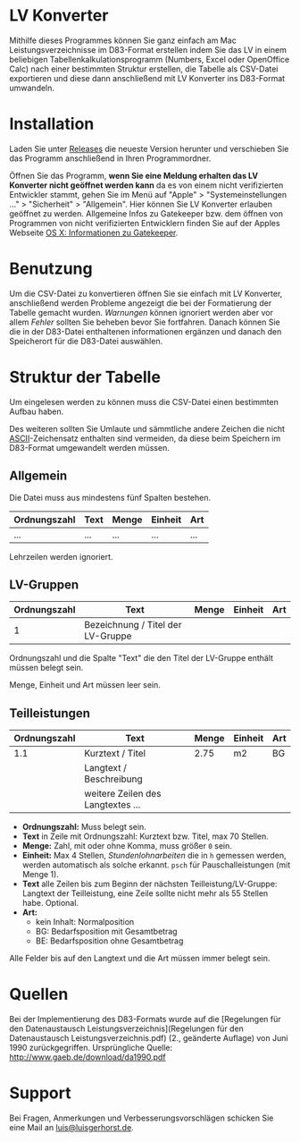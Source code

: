 # LV Konverter

Mithilfe dieses Programmes können Sie ganz einfach am Mac Leistungsverzeichnisse im D83-Format erstellen indem Sie das LV in einem beliebigen Tabellenkalkulationsprogramm (Numbers, Excel oder OpenOffice Calc) nach einer bestimmten Struktur erstellen, die Tabelle als CSV-Datei exportieren und diese dann anschließend mit LV Konverter ins D83-Format umwandeln.

# Installation

Laden Sie unter [Releases](https://github.com/luisgerhorst/LV-Konverter/releases) die neueste Version herunter und verschieben Sie das Programm anschließend in Ihren Programmordner.

Öffnen Sie das Programm, __wenn Sie eine Meldung erhalten das LV Konverter nicht geöffnet werden kann__ da es von einem nicht verifizierten Entwickler stammt, gehen Sie im Menü auf "Apple" > "Systemeinstellungen …" > "Sicherheit" > "Allgemein". Hier können Sie LV Konverter erlauben geöffnet zu werden. Allgemeine Infos zu Gatekeeper bzw. dem öffnen von Programmen von nicht verifizierten Entwicklern finden Sie auf der Apples Webseite [OS X: Informationen zu Gatekeeper](https://support.apple.com/de-de/HT202491).

# Benutzung

Um die CSV-Datei zu konvertieren öffnen Sie sie einfach mit LV Konverter, anschließend werden Probleme angezeigt die bei der Formatierung der Tabelle gemacht wurden. _Warnungen_ können ignoriert werden aber vor allem _Fehler_ sollten Sie beheben bevor Sie fortfahren. Danach können Sie die in der D83-Datei enthaltenen informationen ergänzen und danach den Speicherort für die D83-Datei auswählen.

# Struktur der Tabelle

Um eingelesen werden zu können muss die CSV-Datei einen bestimmten Aufbau haben.

Des weiteren sollten Sie Umlaute und sämmtliche andere Zeichen die nicht [ASCII](http://de.wikipedia.org/wiki/American_Standard_Code_for_Information_Interchange)-Zeichensatz enthalten sind vermeiden, da diese beim Speichern im D83-Format umgewandelt werden müssen.

## Allgemein

Die Datei muss aus mindestens fünf Spalten bestehen.

Ordnungszahl | Text | Menge | Einheit | Art
---          | ---  | ---   | ---     | ---
...          | ...  | ...   | ...     | ...

Lehrzeilen werden ignoriert.

## LV-Gruppen

Ordnungszahl | Text | Menge | Einheit | Art
---          | ---  | ---   | ---     | ---
1           | Bezeichnung / Titel der LV-Gruppe |

Ordnungszahl und die Spalte "Text" die den Titel der LV-Gruppe enthält müssen belegt sein.

Menge, Einheit und Art müssen leer sein.

## Teilleistungen

Ordnungszahl | Text | Menge | Einheit | Art
---          | ---  | ---   | ---     | ---
1.1          | Kurztext / Titel | 2.75 | m2   | BG
             | Langtext / Beschreibung
             | weitere Zeilen des Langtextes ...

* __Ordnungszahl:__ Muss belegt sein.
* __Text__ in Zeile mit Ordnungszahl: Kurztext bzw. Titel, max 70 Stellen.
* __Menge:__ Zahl, mit oder ohne Komma, muss größer `0` sein.
* __Einheit:__ Max 4 Stellen, _Stundenlohnarbeiten_ die in `h` gemessen werden, werden automatisch als solche erkannt. `psch` für Pauschalleistungen (mit Menge 1).
* __Text__ alle Zeilen bis zum Beginn der nächsten Teilleistung/LV-Gruppe: Langtext der Teilleistung, eine Zeile sollte nicht mehr als 55 Stellen habe. Optional.
* __Art:__
	* kein Inhalt: Normalposition
	* BG: Bedarfsposition mit Gesamtbetrag
	* BE: Bedarfsposition ohne Gesamtbetrag

Alle Felder bis auf den Langtext und die Art müssen immer belegt sein.

# Quellen

Bei der Implementierung des D83-Formats wurde auf die [Regelungen für den Datenaustausch Leistungsverzeichnis](Regelungen für den Datenaustausch Leistungsverzeichnis.pdf) (2., geänderte Auflage) von Juni 1990 zurückgegriffen. Ursprüngliche Quelle: http://www.gaeb.de/download/da1990.pdf

# Support

Bei Fragen, Anmerkungen und Verbesserungsvorschlägen schicken Sie eine Mail an [luis@luisgerhorst.de](mailto:luis@luisgerhorst.de).

